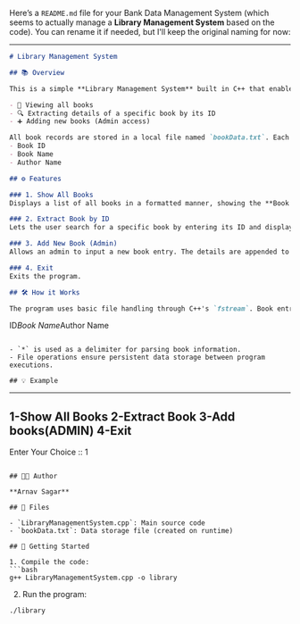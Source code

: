 Here’s a `README.md` file for your Bank Data Management System (which seems to actually manage a **Library Management System** based on the code). You can rename it if needed, but I'll keep the original naming for now:

---

```markdown
# Library Management System

## 📚 Overview

This is a simple **Library Management System** built in C++ that enables basic operations such as:

- 📖 Viewing all books
- 🔍 Extracting details of a specific book by its ID
- ➕ Adding new books (Admin access)

All book records are stored in a local file named `bookData.txt`. Each entry contains:
- Book ID
- Book Name
- Author Name

## ⚙️ Features

### 1. Show All Books
Displays a list of all books in a formatted manner, showing the **Book ID**, **Book Name**, and **Author Name**.

### 2. Extract Book by ID
Lets the user search for a specific book by entering its ID and displays its details if found.

### 3. Add New Book (Admin)
Allows an admin to input a new book entry. The details are appended to the `bookData.txt` file.

### 4. Exit
Exits the program.

## 🛠️ How it Works

The program uses basic file handling through C++'s `fstream`. Book entries are stored in the format:
```
ID*Book Name*Author Name
```

- `*` is used as a delimiter for parsing book information.
- File operations ensure persistent data storage between program executions.

## 💡 Example

```
----------------------------------
1-Show All Books
2-Extract Book
3-Add books(ADMIN)
4-Exit
----------------------------------
Enter Your Choice :: 1
```

## 🧑‍💻 Author

**Arnav Sagar**

## 📁 Files

- `LibraryManagementSystem.cpp`: Main source code
- `bookData.txt`: Data storage file (created on runtime)

## 🚀 Getting Started

1. Compile the code:
```bash
g++ LibraryManagementSystem.cpp -o library
```

2. Run the program:
```bash
./library
```
